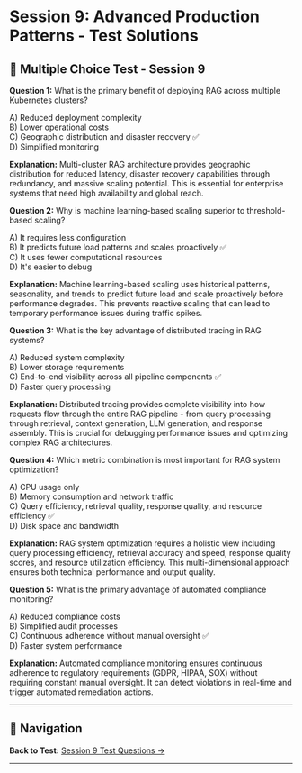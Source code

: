 # Session 9: Advanced Production Patterns - Test Solutions

## 📝 Multiple Choice Test - Session 9

**Question 1:** What is the primary benefit of deploying RAG across multiple Kubernetes clusters?  

A) Reduced deployment complexity  
B) Lower operational costs  
C) Geographic distribution and disaster recovery ✅  
D) Simplified monitoring  

**Explanation:** Multi-cluster RAG architecture provides geographic distribution for reduced latency, disaster recovery capabilities through redundancy, and massive scaling potential. This is essential for enterprise systems that need high availability and global reach.

**Question 2:** Why is machine learning-based scaling superior to threshold-based scaling?  

A) It requires less configuration  
B) It predicts future load patterns and scales proactively ✅  
C) It uses fewer computational resources  
D) It's easier to debug  

**Explanation:** Machine learning-based scaling uses historical patterns, seasonality, and trends to predict future load and scale proactively before performance degrades. This prevents reactive scaling that can lead to temporary performance issues during traffic spikes.

**Question 3:** What is the key advantage of distributed tracing in RAG systems?  

A) Reduced system complexity  
B) Lower storage requirements  
C) End-to-end visibility across all pipeline components ✅  
D) Faster query processing  

**Explanation:** Distributed tracing provides complete visibility into how requests flow through the entire RAG pipeline - from query processing through retrieval, context generation, LLM generation, and response assembly. This is crucial for debugging performance issues and optimizing complex RAG architectures.

**Question 4:** Which metric combination is most important for RAG system optimization?  

A) CPU usage only  
B) Memory consumption and network traffic  
C) Query efficiency, retrieval quality, response quality, and resource efficiency ✅  
D) Disk space and bandwidth  

**Explanation:** RAG system optimization requires a holistic view including query processing efficiency, retrieval accuracy and speed, response quality scores, and resource utilization efficiency. This multi-dimensional approach ensures both technical performance and output quality.

**Question 5:** What is the primary advantage of automated compliance monitoring?  

A) Reduced compliance costs  
B) Simplified audit processes  
C) Continuous adherence without manual oversight ✅  
D) Faster system performance  

**Explanation:** Automated compliance monitoring ensures continuous adherence to regulatory requirements (GDPR, HIPAA, SOX) without requiring constant manual oversight. It can detect violations in real-time and trigger automated remediation actions.

---

## 🧭 Navigation

**Back to Test:** [Session 9 Test Questions →](Session9_Advanced_Production.md#multiple-choice-test-session-9)

---

